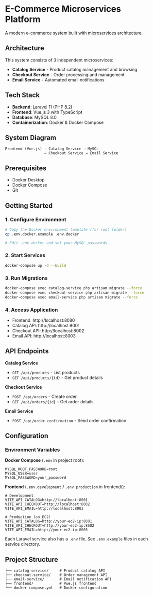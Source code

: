 # E-Commerce Microservices Platform

A modern e-commerce system built with microservices architecture.

## Architecture

This system consists of 3 independent microservices:

- **Catalog Service** - Product catalog management and browsing
- **Checkout Service** - Order processing and management  
- **Email Service** - Automated email notifications

## Tech Stack

- **Backend**: Laravel 11 (PHP 8.2)
- **Frontend**: Vue.js 3 with TypeScript
- **Database**: MySQL 8.0
- **Containerization**: Docker & Docker Compose

## System Diagram

```
Frontend (Vue.js) → Catalog Service → MySQL
                  → Checkout Service → Email Service
```

## Prerequisites

- Docker Desktop
- Docker Compose
- Git

## Getting Started

### 1. Configure Environment

```bash
# Copy the Docker environment template (for root folder)
cp .env.docker.example .env.docker

# Edit .env.docker and set your MySQL passwords
```

### 2. Start Services

```bash
docker-compose up -d --build
```

### 3. Run Migrations

```bash
docker-compose exec catalog-service php artisan migrate --force
docker-compose exec checkout-service php artisan migrate --force
docker-compose exec email-service php artisan migrate --force
```

### 4. Access Application

- Frontend: http://localhost:8080
- Catalog API: http://localhost:8001
- Checkout API: http://localhost:8002
- Email API: http://localhost:8003

## API Endpoints

**Catalog Service**
- `GET /api/products` - List products
- `GET /api/products/{id}` - Get product details

**Checkout Service**
- `POST /api/orders` - Create order
- `GET /api/orders/{id}` - Get order details

**Email Service**
- `POST /api/order-confirmation` - Send order confirmation

## Configuration

### Environment Variables

**Docker Compose** (`.env` in project root):
```env
MYSQL_ROOT_PASSWORD=root
MYSQL_USER=user
MYSQL_PASSWORD=your_password
```

**Frontend** (`.env.development` / `.env.production` in frontend/):
```env
# Development
VITE_API_CATALOG=http://localhost:8001
VITE_API_CHECKOUT=http://localhost:8002
VITE_API_EMAIL=http://localhost:8003

# Production (on EC2)
VITE_API_CATALOG=http://your-ec2-ip:8001
VITE_API_CHECKOUT=http://your-ec2-ip:8002
VITE_API_EMAIL=http://your-ec2-ip:8003
```

Each Laravel service also has a `.env` file. See `.env.example` files in each service directory.

## Project Structure

```
├── catalog-service/     # Product catalog API
├── checkout-service/    # Order management API
├── email-service/       # Email notification API
├── frontend/            # Vue.js frontend
└── docker-compose.yml   # Docker configuration
```

